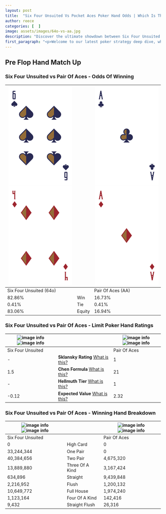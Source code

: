 ```yaml
---
layout: post
title:  "Six Four Unsuited Vs Pocket Aces Poker Hand Odds | Which Is The Better Hand In Poker? A Complete Guide"
author: reece
categories: [  ]
image: assets/images/64o-vs-aa.jpg
description: "Discover the ultimate showdown between Six Four Unsuited and Pair Of Aces in poker! Uncover the odds, strategies, and scenarios where one hand triumphs over the other. Get ready to up your poker game with this thrilling analysis."
first_paragraph: "<p>Welcome to our latest poker strategy deep dive, where we're pitting two distinct hands against each other in a high-stakes showdown: Six Four Unsuited vs Pair Of Aces.</p><p>In the dynamic world of poker, every decision counts, and knowing which hand holds the upper hand is key to your success at the table.</p><p>In this article, we'll dissect these two hands, explore the scenarios where one dominates the other, and equip you with the knowledge to make strategic choices that can tip the odds in your favor.</p><p>Get ready to unravel the intriguing dynamics of these poker hands and elevate your game to new heights.</p>"
---
```




[comment]: # (sp0)

## Pre Flop Hand Match Up

<div class="table hand-ratings" markdown="1"> 



### Six Four Unsuited vs Pair Of Aces - Odds Of Winning


    
| ![image info](assets/images/hand1/6.png) ![image info](assets/images/hand1/4o.png) |  | ![image info](assets/images/hand2/a.png) ![image info](assets/images/hand2/ao.png) |
| -------- | -------- | -------- |
| Six Four Unsuited (64o) |  | Pair Of Aces (AA) |
| 82.86% | Win | 16.73% |
| 0.41% | Tie | 0.41% |
| 83.06% | Equity | 16.94% |




[comment]: # (sp1)



### Six Four Unsuited vs Pair Of Aces - Limit Poker Hand Ratings


    
| ![image info](https://www.riverpairs.com/assets/images/hand1/6.png) ![image info](https://www.riverpairs.com/assets/images/hand1/4o.png) |  | ![image info](https://www.riverpairs.com/assets/images/hand2/a.png) ![image info](https://www.riverpairs.com/assets/images/hand2/ao.png) |
| -------- | -------- | -------- |
| Six Four Unsuited |  | Pair Of Aces |
| - | **Sklansky Rating** [What is this?](/sklansky-rating-explained) | 1 |
| 1.5 | **Chen Formula** [What is this?](/chen-formula-explained) | 21 |
| - | **Hellmuth Tier** [What is this?](/Hellmuth-tier-explained) | 1 |
| -0.12 | **Expected Value** [What is this?](/expected-value-explained) | 2.32 |




[comment]: # (sp2)



### Six Four Unsuited vs Pair Of Aces - Winning Hand Breakdown


    
| ![image info](https://www.riverpairs.com/assets/images/hand1/6.png) ![image info](https://www.riverpairs.com/assets/images/hand1/4o.png) |  | ![image info](https://www.riverpairs.com/assets/images/hand2/a.png) ![image info](https://www.riverpairs.com/assets/images/hand2/ao.png) |
| -------- | -------- | -------- |
| Six Four Unsuited |  | Pair Of Aces |
| 0 | High Card | 0 |
| 33,244,344 | One Pair | 0 |
| 40,384,656 | Two Pair | 4,675,320 |
| 13,889,880 | Three Of A Kind | 3,167,424 |
| 634,896 | Straight | 9,439,848 |
| 2,216,952 | Flush | 1,200,132 |
| 10,649,772 | Full House | 1,974,240 |
| 1,123,164 | Four Of A Kind | 142,416 |
| 9,432 | Straight Flush | 26,316 |




[comment]: # (sp3)



</div>

[comment]: # (sp4)



[comment]: # (sp5)

